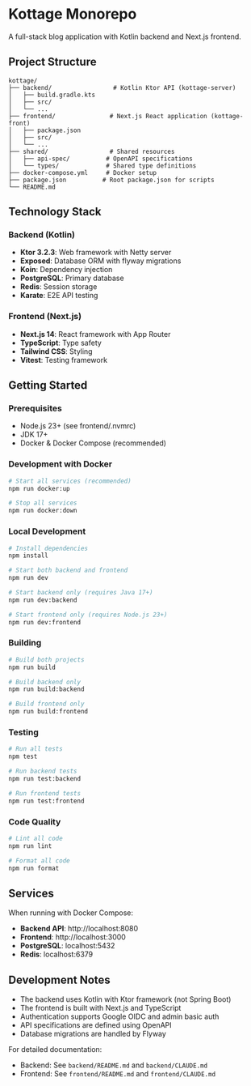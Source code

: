 # Kottage Monorepo

A full-stack blog application with Kotlin backend and Next.js frontend.

## Project Structure

```
kottage/
├── backend/                 # Kotlin Ktor API (kottage-server)
│   ├── build.gradle.kts
│   ├── src/
│   └── ...
├── frontend/               # Next.js React application (kottage-front)
│   ├── package.json
│   ├── src/
│   └── ...
├── shared/                 # Shared resources
│   ├── api-spec/          # OpenAPI specifications
│   └── types/             # Shared type definitions
├── docker-compose.yml     # Docker setup
├── package.json          # Root package.json for scripts
└── README.md
```

## Technology Stack

### Backend (Kotlin)
- **Ktor 3.2.3**: Web framework with Netty server
- **Exposed**: Database ORM with flyway migrations
- **Koin**: Dependency injection
- **PostgreSQL**: Primary database
- **Redis**: Session storage
- **Karate**: E2E API testing

### Frontend (Next.js)
- **Next.js 14**: React framework with App Router
- **TypeScript**: Type safety
- **Tailwind CSS**: Styling
- **Vitest**: Testing framework

## Getting Started

### Prerequisites

- Node.js 23+ (see frontend/.nvmrc)
- JDK 17+
- Docker & Docker Compose (recommended)

### Development with Docker

```bash
# Start all services (recommended)
npm run docker:up

# Stop all services
npm run docker:down
```

### Local Development

```bash
# Install dependencies
npm install

# Start both backend and frontend
npm run dev

# Start backend only (requires Java 17+)
npm run dev:backend

# Start frontend only (requires Node.js 23+)
npm run dev:frontend
```

### Building

```bash
# Build both projects
npm run build

# Build backend only
npm run build:backend

# Build frontend only
npm run build:frontend
```

### Testing

```bash
# Run all tests
npm test

# Run backend tests
npm run test:backend

# Run frontend tests
npm run test:frontend
```

### Code Quality

```bash
# Lint all code
npm run lint

# Format all code
npm run format
```

## Services

When running with Docker Compose:

- **Backend API**: http://localhost:8080
- **Frontend**: http://localhost:3000
- **PostgreSQL**: localhost:5432
- **Redis**: localhost:6379

## Development Notes

- The backend uses Kotlin with Ktor framework (not Spring Boot)
- The frontend is built with Next.js and TypeScript
- Authentication supports Google OIDC and admin basic auth
- API specifications are defined using OpenAPI
- Database migrations are handled by Flyway

For detailed documentation:
- Backend: See `backend/README.md` and `backend/CLAUDE.md`
- Frontend: See `frontend/README.md` and `frontend/CLAUDE.md`